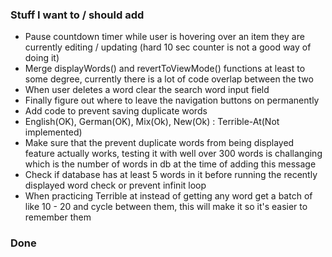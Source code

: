 <h3>Stuff I want to / should add</h3>
<ul>
  <li>Pause countdown timer while user is hovering over an item they are currently editing / updating (hard 10 sec counter is not a good way of doing it)</li>
  <li>Merge displayWords() and revertToViewMode() functions at least to some degree, currently there is a lot of code overlap between the two</li>
  <li>When user deletes a word clear the search word input field</li>
  <li>Finally figure out where to leave the navigation buttons on permanently</li>
  <li>Add code to prevent saving duplicate words</li>
  <li>English(OK), German(OK), Mix(Ok), New(Ok) : Terrible-At(Not implemented)</li>
  <li>Make sure that the prevent duplicate words from being displayed feature actually works, testing it with well over 300 words is challanging which is the number of words in db at the time of adding this message</li>
  <li>Check if database has at least 5 words in it before running the recently displayed word check or prevent infinit loop</li>
  <li>When practicing Terrible at instead of getting any word get a batch of like 10 - 20 and cycle between them, this will make it so it's easier to remember them</li>
</ul>

<h3>Done</h3>
<ul>

</ul>
